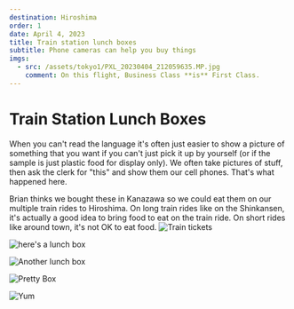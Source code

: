 ```yaml
---
destination: Hiroshima
order: 1
date: April 4, 2023
title: Train station lunch boxes
subtitle: Phone cameras can help you buy things
imgs: 
  - src: /assets/tokyo1/PXL_20230404_212059635.MP.jpg
    comment: On this flight, Business Class **is** First Class. 
---
```


# Train Station Lunch Boxes

When you can't read the language it's often just easier to show a picture of something that you want if you can't just pick it up by yourself (or if the sample is just plastic food for display only). 
We often take pictures of stuff, then ask the clerk for "this" and show them our cell phones. That's what happened here.

Brian thinks we bought these in Kanazawa so we could eat them on our multiple train rides to Hiroshima. On long train rides like on the Shinkansen, it's actually a good idea to bring food to eat on the train ride. On short rides like around town, it's not OK to eat food.
![Train tickets](/assets/hiroshima/transportTickets.jpg)

![here's a lunch box](/assets/hiroshima/PXL_20230415_034343956.jpg)

![Another lunch box](/assets/hiroshima/PXL_20230415_034359196.jpg)

![Pretty Box](/assets/hiroshima/PXL_20230415_043359144.jpg)

![Yum](/assets/hiroshima/PXL_20230415_043711343.jpg)

